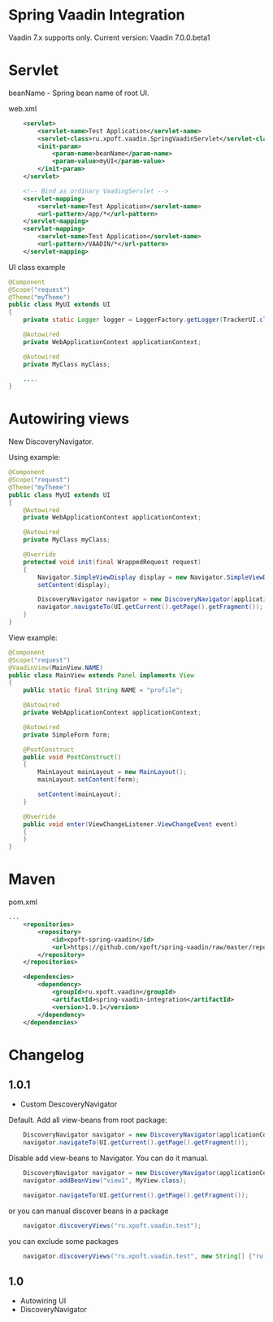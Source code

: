 Spring Vaadin Integration
=======================

Vaadin 7.x supports only.
Current version: Vaadin 7.0.0.beta1

# Servlet

beanName - Spring bean name of root UI.

web.xml
~~~~~ xml
    <servlet>
        <servlet-name>Test Application</servlet-name>
        <servlet-class>ru.xpoft.vaadin.SpringVaadinServlet</servlet-class>
        <init-param>
            <param-name>beanName</param-name>
            <param-value>myUI</param-value>
        </init-param>
    </servlet>

    <!-- Bind as ordinary VaadingServlet -->
    <servlet-mapping>
        <servlet-name>Test Application</servlet-name>
        <url-pattern>/app/*</url-pattern>
    </servlet-mapping>
    <servlet-mapping>
        <servlet-name>Test Application</servlet-name>
        <url-pattern>/VAADIN/*</url-pattern>
    </servlet-mapping>
~~~~~

UI class example

~~~~ java
@Component
@Scope("request")
@Theme("myTheme")
public class MyUI extends UI
{
    private static Logger logger = LoggerFactory.getLogger(TrackerUI.class);

    @Autowired
    private WebApplicationContext applicationContext;

    @Autowired
    private MyClass myClass;

    ....
}
~~~~

# Autowiring views
New DiscoveryNavigator.

Using example:
~~~~ java
@Component
@Scope("request")
@Theme("myTheme")
public class MyUI extends UI
{
    @Autowired
    private WebApplicationContext applicationContext;

    @Autowired
    private MyClass myClass;

    @Override
    protected void init(final WrappedRequest request)
    {
        Navigator.SimpleViewDisplay display = new Navigator.SimpleViewDisplay();
        setContent(display);

        DiscoveryNavigator navigator = new DiscoveryNavigator(applicationContext, UI.getCurrent().getPage().getCurrent(), display);
        navigator.navigateTo(UI.getCurrent().getPage().getFragment());
    }
}
~~~~

View example:
~~~~ java
@Component
@Scope("request")
@VaadinView(MainView.NAME)
public class MainView extends Panel implements View
{
    public static final String NAME = "profile";

    @Autowired
    private WebApplicationContext applicationContext;

    @Autowired
    private SimpleForm form;

    @PostConstruct
    public void PostConstruct()
    {
        MainLayout mainLayout = new MainLayout();
        mainLayout.setContent(form);

        setContent(mainLayout);
    }

    @Override
    public void enter(ViewChangeListener.ViewChangeEvent event)
    {
    }
}
~~~~

# Maven

pom.xml
~~~~ xml
...
    <repositories>
        <repository>
            <id>xpoft-spring-vaadin</id>
            <url>https://github.com/xpoft/spring-vaadin/raw/master/repository</url>
        </repository>
    </repositories>

    <dependencies>
        <dependency>
            <groupId>ru.xpoft.vaadin</groupId>
            <artifactId>spring-vaadin-integration</artifactId>
            <version>1.0.1</version>
        </dependency>
    </dependencies>
~~~~

# Changelog

## 1.0.1
- Custom DescoveryNavigator

Default. Add all view-beans from root package:
~~~~ java
    DiscoveryNavigator navigator = new DiscoveryNavigator(applicationContext, UI.getCurrent().getPage().getCurrent(), display);
    navigator.navigateTo(UI.getCurrent().getPage().getFragment());
~~~~

Disable add view-beans to Navigator.
You can do it manual.
~~~~ java
    DiscoveryNavigator navigator = new DiscoveryNavigator(applicationContext, UI.getCurrent().getPage().getCurrent(), display, false);
    navigator.addBeanView("view1", MyView.class);

    navigator.navigateTo(UI.getCurrent().getPage().getFragment());
~~~~
or you can manual discover beans in a package
~~~~ java
    navigator.discoveryViews("ru.xpoft.vaadin.test");
~~~~
you can exclude some packages
~~~~ java
    navigator.discoveryViews("ru.xpoft.vaadin.test", new String[] {"ru.xpoft.vaadin.test.one", "ru.xpoft.vaadin.test.two"})
~~~~

## 1.0
- Autowiring UI
- DiscoveryNavigator